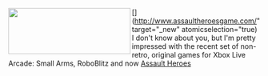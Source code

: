 [<img height="92" src="http://www.duncanmackenzie.net/images/WindowsLiveWriter/AssaultHeroesforXboxLiveArcade_BA0B/AssaultHeroes%5B6%5D.png" width="244" align="left" border="0" />](http://www.assaultheroesgame.com/" target="_new" atomicselection="true) I don't know about you, but I'm pretty impressed with the recent set of non-retro, original games for Xbox Live Arcade: Small Arms, RoboBlitz and now [Assault Heroes](http://www.assaultheroesgame.com/)